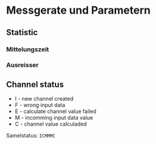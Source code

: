 # Messgerate und Parametern


## Statistic

### Mittelungszeit

### Ausreisser

## Channel status

* I - new channel created
* F - wrong input data
* E - calculate channel value failed
* M - incomming input data value
* C - channel value calculaded

Samelstatus: `ICMMMC`
